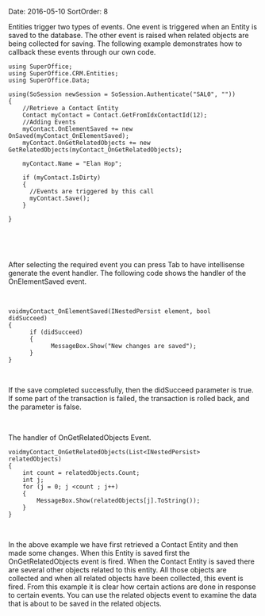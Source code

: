 Date: 2016-05-10
SortOrder: 8

Entities trigger two types of events. One event is triggered when an Entity is saved to the database. The other event is raised when related objects are being collected for saving. The following example demonstrates how to callback these events through our own code.

```
using SuperOffice;
using SuperOffice.CRM.Entities;
using SuperOffice.Data;
 
using(SoSession newSession = SoSession.Authenticate("SAL0", ""))
{
    //Retrieve a Contact Entity
    Contact myContact = Contact.GetFromIdxContactId(12);
    //Adding Events
    myContact.OnElementSaved += new
OnSaved(myContact_OnElementSaved);
    myContact.OnGetRelatedObjects += new
GetRelatedObjects(myContact_OnGetRelatedObjects);
 
    myContact.Name = "Elan Hop";
 
    if (myContact.IsDirty)
    {
      //Events are triggered by this call
      myContact.Save();
    }
   
}
```

 

 

After selecting the required event you can press Tab to have intellisense generate the event handler. The following code shows the handler of the OnElementSaved event.

 

```
voidmyContact_OnElementSaved(INestedPersist element, bool
didSucceed)
{
      if (didSucceed)
      {
            MessageBox.Show("New changes are saved");
      }
}
```

 

If the save completed successfully, then the didSucceed parameter is true. If some part of the transaction is failed, the transaction is rolled back, and the parameter is false.

 

The handler of OnGetRelatedObjects Event.

```
voidmyContact_OnGetRelatedObjects(List<INestedPersist>
relatedObjects)
{
    int count = relatedObjects.Count;
    int j;
    for (j = 0; j <count ; j++)
    {
        MessageBox.Show(relatedObjects[j].ToString());
    }
}
```

 

In the above example we have first retrieved a Contact Entity and then made some changes. When this Entity is saved first the OnGetRelatedObjects event is fired. When the Contact Entity is saved there are several other objects related to this entity. All those objects are collected and when all related objects have been collected, this event is fired. From this example it is clear how certain actions are done in response to certain events. You can use the related objects event to examine the data that is about to be saved in the related objects.  
